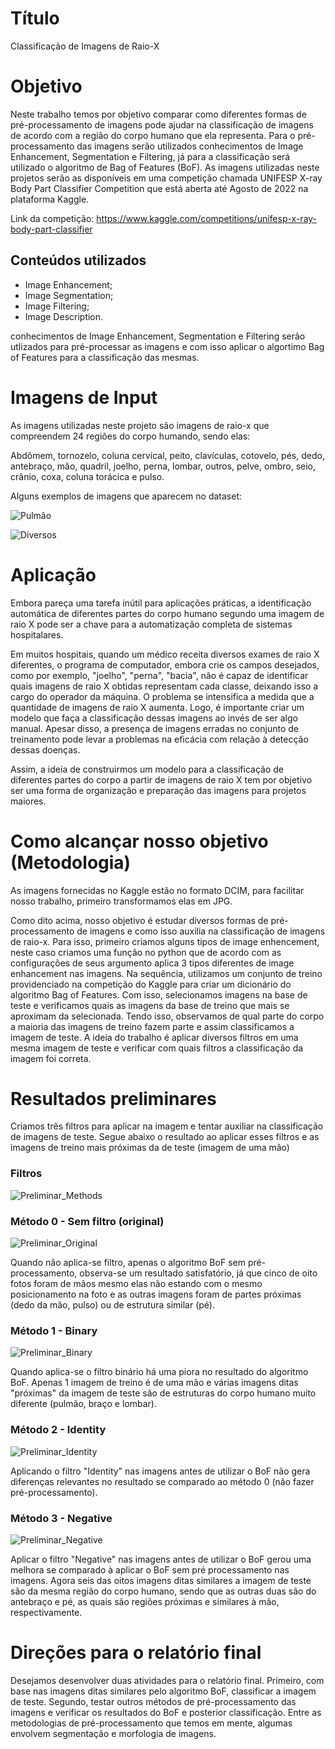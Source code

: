 # Título
Classificação de Imagens de Raio-X

# Objetivo

Neste trabalho temos por objetivo comparar como diferentes formas de pré-processamento de imagens pode ajudar na classificação de imagens de acordo com a região do corpo humano que ela representa. Para o pré-processamento das imagens serão utilizados conhecimentos de Image Enhancement, Segmentation e Filtering, já para a classificação será  utilizado o algoritmo de Bag of Features (BoF).
As imagens utilizadas neste projetos serão as disponíveis em uma competição chamada UNIFESP X-ray Body Part Classifier Competition que está aberta até Agosto de 2022 na plataforma Kaggle.

Link da competição: https://www.kaggle.com/competitions/unifesp-x-ray-body-part-classifier

## Conteúdos utilizados

* Image Enhancement;
* Image Segmentation;
* Image Filtering;
* Image Description.

conhecimentos de Image Enhancement, Segmentation e Filtering serão utlizados para pré-processar as imagens e com isso aplicar o algortimo Bag of Features para a classificação das mesmas.

# Imagens de Input

As imagens utilizadas neste projeto são imagens de raio-x que compreendem 24 regiões do corpo humando, sendo elas:

Abdômem, tornozelo, coluna cervical, peito, clavículas, cotovelo, pés, dedo, antebraço, mão, quadril, joelho, perna, lombar, outros, pelve, ombro, seio, crânio, coxa, coluna torácica e pulso.

Alguns exemplos de imagens que aparecem no dataset:

![Pulmão](/Imagens/Pulmão.png)

![Diversos](/Imagens/Diversos.png)

# Aplicação

Embora pareça uma tarefa inútil para aplicações práticas, a identificação automática de diferentes partes do corpo humano segundo uma imagem de raio X pode ser a chave para a automatização completa de sistemas hospitalares.

Em muitos hospitais, quando um médico receita diversos exames de raio X diferentes, o programa de computador, embora crie os campos desejados, como por exemplo, "joelho", "perna", "bacia", não é capaz de identificar quais imagens de raio X obtidas representam cada classe, deixando isso a cargo do operador da máquina. O problema se intensifica a medida que a quantidade de imagens de raio X aumenta. Logo, é importante criar um modelo que faça a classificação dessas imagens ao invés de ser algo manual. Apesar disso, a presença de imagens erradas no conjunto de treinamento pode levar a problemas na eficácia com relação à detecção dessas doenças.

Assim, a ideia de construirmos um modelo para a classificação de diferentes partes do corpo a partir de imagens de raio X tem por objetivo ser uma forma de organização e preparação das imagens para projetos maiores.

# Como alcançar nosso objetivo (Metodologia)

As imagens fornecidas no Kaggle estão no formato DCIM, para facilitar nosso trabalho, primeiro transformamos elas em JPG.

Como dito acima, nosso objetivo é estudar diversos formas de pré-processamento de imagens e como isso auxilia na classificação de imagens de raio-x. Para isso, primeiro criamos alguns tipos de image enhencement, neste caso criamos uma função no python que de acordo com as configurações de seus argumento aplica 3 tipos diferentes de image enhancement nas imagens.
Na sequência, utilizamos um conjunto de treino providenciado na competição do Kaggle para criar um dicionário do algoritmo Bag of Features. Com isso, selecionamos imagens na base de teste e verificamos quais as imagens da base de treino que mais se aproximam da selecionada. Tendo isso, observamos de qual parte do corpo a maioria das imagens de treino fazem parte e assim classificamos a imagem de teste.
A ideia do trabalho é aplicar diversos filtros em uma mesma imagem de teste e verificar com quais filtros a classificação da imagem foi correta.


# Resultados preliminares

Criamos três filtros para aplicar na imagem e tentar auxiliar na classificação de imagens de teste. Segue abaixo o resultado ao aplicar esses filtros e as imagens de treino mais próximas da de teste (imagem de uma mão)

### Filtros

![Preliminar_Methods](/Imagens/Preliminar_Methods.png)

### Método 0 - Sem filtro (original)

![Preliminar_Original](/Imagens/Preliminar_Original.jpeg)

Quando não aplica-se filtro, apenas o algoritmo BoF sem pré-processamento, observa-se um resultado satisfatório, já que cinco de oito fotos foram de mãos mesmo elas não estando com o mesmo posicionamento na foto e as outras imagens foram de partes próximas (dedo da mão, pulso) ou de estrutura similar (pé).

### Método 1 - Binary

![Preliminar_Binary](/Imagens/Preliminar_Binary.jpeg)

Quando aplica-se o filtro binário há uma piora no resultado do algoritmo BoF. Apenas 1 imagem de treino é de uma mão e várias imagens ditas "próximas" da imagem de teste são de estruturas do corpo humano muito diferente (pulmão, braço e lombar).

### Método 2 - Identity

![Preliminar_Identity](/Imagens/Preliminar_Identity.jpeg)

Aplicando o filtro "Identity" nas imagens antes de utilizar o BoF não gera diferenças relevantes no resultado se comparado ao método 0 (não fazer pré-processamento).

### Método 3 - Negative

![Preliminar_Negative](/Imagens/Preliminar_Negative.jpeg)

Aplicar o filtro "Negative" nas imagens antes de utilizar o BoF gerou uma melhora se comparado à aplicar o BoF sem pré processamento nas imagens. Agora seis das oitos imagens ditas similares a imagem de teste são da mesma região do corpo humano, sendo que as outras duas são do antebraço e pé, as quais são regiões próximas e similares à mão, respectivamente.


# Direções para o relatório final

Desejamos desenvolver duas atividades para o relatório final. Primeiro, com base nas imagens ditas similares pelo algoritmo BoF, classificar a imagem de teste. Segundo, testar outros métodos de pré-processamento das imagens e verificar os resultados do BoF e posterior classificação. Entre as metodologias de pré-processamento que temos em mente, algumas envolvem segmentação e morfologia de imagens.
